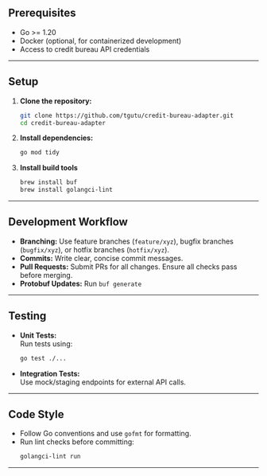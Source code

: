 ## Prerequisites

- Go >= 1.20
- Docker (optional, for containerized development)
- Access to credit bureau API credentials

---

## Setup

1. **Clone the repository:**
    ```sh
    git clone https://github.com/tgutu/credit-bureau-adapter.git
    cd credit-bureau-adapter
    ```

2. **Install dependencies:**
    ```sh
    go mod tidy
    ```

3. **Install build tools**
    ```sh
    brew install buf
    brew install golangci-lint
    ```

---

## Development Workflow

- **Branching:** Use feature branches (`feature/xyz`), bugfix branches (`bugfix/xyz`), or hotfix branches (`hotfix/xyz`).
- **Commits:** Write clear, concise commit messages.
- **Pull Requests:** Submit PRs for all changes. Ensure all checks pass before merging.
- **Protobuf Updates:** Run `buf generate`

---

## Testing

- **Unit Tests:**  
  Run tests using:
  ```sh
  go test ./...
  ```
- **Integration Tests:**  
  Use mock/staging endpoints for external API calls.

---

## Code Style

- Follow Go conventions and use `gofmt` for formatting.
- Run lint checks before committing:
  ```sh
  golangci-lint run
  ```

---
